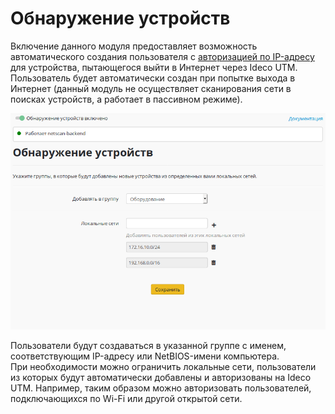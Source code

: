 # Обнаружение устройств

Включение данного модуля предоставляет возможность автоматического создания пользователя с [авторизацией по IP-адресу](../authorization-types/ip-authorization.md) для устройства, пытающегося выйти в Интернет через Ideco UTM.  
Пользователь будет автоматически создан при попытке выхода в Интернет \(данный модуль не осуществляет сканирования сети в поисках устройств, а работает в пассивном режиме\).

![](../../_images/12025888.png)

Пользователи будут создаваться в указанной группе с именем, соответствующим IP-адресу или NetBIOS-имени компьютера.  
При необходимости можно ограничить локальные сети, пользователи из которых будут автоматически добавлены и авторизованы на Ideco UTM. Например, таким образом можно авторизовать пользователей, подключающихся по Wi-Fi или другой открытой сети.

